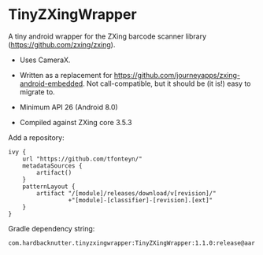 # TinyZXingWrapper
A tiny android wrapper for the ZXing barcode scanner library (https://github.com/zxing/zxing). 

- Uses CameraX.

- Written as a replacement for https://github.com/journeyapps/zxing-android-embedded.
  Not call-compatible, but it should be (it is!) easy to migrate to.

- Minimum API 26 (Android 8.0)
- Compiled against ZXing core 3.5.3

Add a repository:

    ivy {
        url "https://github.com/tfonteyn/"
        metadataSources {
            artifact()
        }
        patternLayout {
            artifact "/[module]/releases/download/v[revision]/"
                     +"[module]-[classifier]-[revision].[ext]"
        }
    }

Gradle dependency string:

    com.hardbacknutter.tinyzxingwrapper:TinyZXingWrapper:1.1.0:release@aar
